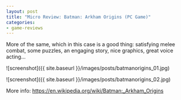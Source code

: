 ```yaml
---
layout: post
title: "Micro Review: Batman: Arkham Origins (PC Game)"
categories:
- game-reviews
---
```



More of the same, which in this case is a good thing: satisfying melee combat, some puzzles, an engaging story, nice graphics, great voice acting...


![screenshot]({{ site.baseurl }}/images/posts/batmanorigins_01.jpg)

![screenshot]({{ site.baseurl }}/images/posts/batmanorigins_02.jpg)

<p>More info: <a href="https://en.wikipedia.org/wiki/Batman:_Arkham_Origins">https://en.wikipedia.org/wiki/Batman:_Arkham_Origins</a><p>

